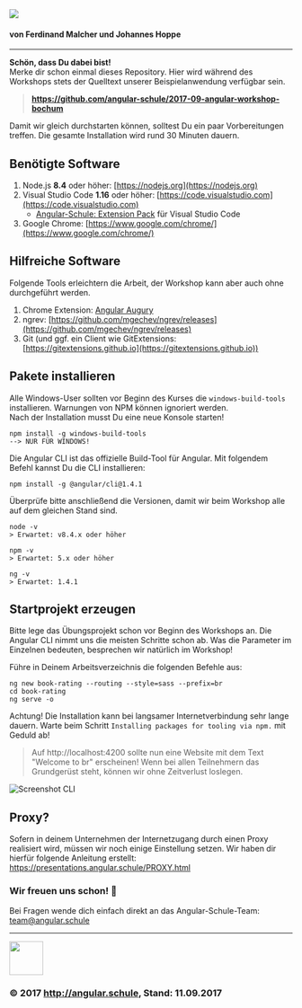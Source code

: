 <img src="http://assets.angular.schule/logo-angular-power-workshop.png">

#### **von Ferdinand Malcher und Johannes Hoppe**

<hr>

**Schön, dass Du dabei bist!**  
Merke dir schon einmal dieses Repository.
Hier wird während des Workshops stets der Quelltext unserer Beispielanwendung verfügbar sein.
> **https://github.com/angular-schule/2017-09-angular-workshop-bochum**

Damit wir gleich durchstarten können, solltest Du ein paar Vorbereitungen treffen.
Die gesamte Installation wird rund 30 Minuten dauern. 


## Benötigte Software

1. Node.js **8.4** oder höher: [https://nodejs.org](https://nodejs.org)
2. Visual Studio Code **1.16** oder höher: [https://code.visualstudio.com](https://code.visualstudio.com)
   * [Angular-Schule: Extension Pack](https://marketplace.visualstudio.com/items?itemName=angular-schule.angular-schule-extension-pack) für Visual Studio Code 
3. Google Chrome: [https://www.google.com/chrome/](https://www.google.com/chrome/)
   
## Hilfreiche Software

Folgende Tools erleichtern die Arbeit, der Workshop kann aber auch ohne durchgeführt werden.

1. Chrome Extension: [Angular Augury](https://chrome.google.com/webstore/detail/augury/elgalmkoelokbchhkhacckoklkejnhcd)
2. ngrev: [https://github.com/mgechev/ngrev/releases](https://github.com/mgechev/ngrev/releases)
3. Git (und ggf. ein Client wie GitExtensions: [https://gitextensions.github.io](https://gitextensions.github.io))


## Pakete installieren

Alle Windows-User sollten vor Beginn des Kurses die `windows-build-tools` installieren. Warnungen von NPM können ignoriert werden.  
Nach der Installation musst Du eine neue Konsole starten!

```
npm install -g windows-build-tools
--> NUR FÜR WINDOWS!
```

Die Angular CLI ist das offizielle Build-Tool für Angular. Mit folgendem Befehl kannst Du die CLI installieren:

```
npm install -g @angular/cli@1.4.1
```

Überprüfe bitte anschließend die Versionen, damit wir beim Workshop alle auf dem gleichen Stand sind.
```
node -v
> Erwartet: v8.4.x oder höher

npm -v
> Erwartet: 5.x oder höher

ng -v
> Erwartet: 1.4.1

```

## Startprojekt erzeugen

Bitte lege das Übungsprojekt schon vor Beginn des Workshops an.
Die Angular CLI nimmt uns die meisten Schritte schon ab.
Was die Parameter im Einzelnen bedeuten, besprechen wir natürlich im Workshop!

Führe in Deinem Arbeitsverzeichnis die folgenden Befehle aus:

```
ng new book-rating --routing --style=sass --prefix=br
cd book-rating
ng serve -o
```

Achtung! Die Installation kann bei langsamer Internetverbindung sehr lange dauern.
Warte beim Schritt `Installing packages for tooling via npm.` mit Geduld ab!


> Auf http://localhost:4200 sollte nun eine Website mit dem Text "Welcome to br" erscheinen!
Wenn bei allen Teilnehmern das Grundgerüst steht, können wir ohne Zeitverlust loslegen.

![Screenshot CLI](http://assets.angular.schule/chrome_cli_welcome.png)


## Proxy?

Sofern in deinem Unternehmen der Internetzugang durch einen Proxy realisiert wird, müssen wir noch einige Einstellung setzen.
Wir haben dir hierfür folgende Anleitung erstellt:
https://presentations.angular.schule/PROXY.html


### Wir freuen uns schon! 🙂

Bei Fragen wende dich einfach direkt an das Angular-Schule-Team:  
[team@angular.schule](mailto:team@angular.schule)

<hr>

<img src="http://assets.angular.schule/logo-angular-schule.png" height="60">

### &copy; 2017 http://angular.schule, Stand: 11.09.2017


